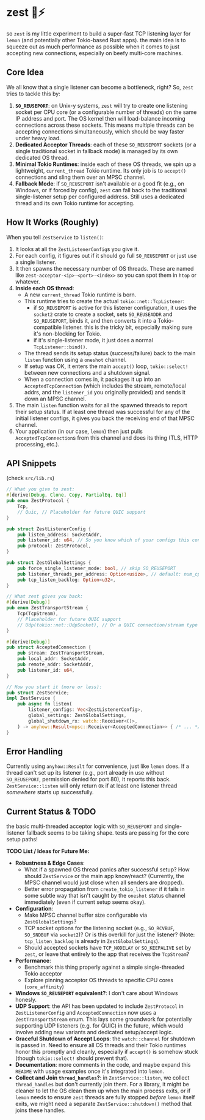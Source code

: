 # zest 🍋⚡️

so `zest` is my little experiment to build a super-fast TCP listening layer for `lemon` (and potentially other Tokio-based Rust apps). the main idea is to squeeze out as much performance as possible when it comes to just accepting new connections, especially on beefy multi-core machines.

## Core Idea

We all know that a single listener can become a bottleneck, right? So, `zest` tries to tackle this by:

1.  **`SO_REUSEPORT`**: on Unix-y systems, `zest` will try to create one listening socket per CPU core (or a configurable number of threads) on the same IP address and port. The OS kernel then will load-balance incoming connections across these sockets. This means multiple threads can be accepting connections simultaneously, which should be way faster under heavy load.
2.  **Dedicated Acceptor Threads**: each of these `SO_REUSEPORT` sockets (or a single traditional socket in fallback mode) is managed by its own dedicated OS thread. 
3.  **Minimal Tokio Runtimes**: inside each of these OS threads, we spin up a lightweight, `current_thread` Tokio runtime. Its only job is to `accept()` connections and sling them over an MPSC channel.
4.  **Fallback Mode**: if `SO_REUSEPORT` isn't available or a good fit (e.g., on Windows, or if forced by config), `zest` can fall back to the traditional single-listener setup per configured address. Still uses a dedicated thread and its own Tokio runtime for accepting.

## How It Works (Roughly)

When you tell `ZestService` to `listen()`:

1.  It looks at all the `ZestListenerConfig`s you give it.
2.  For each config, it figures out if it should go full `SO_REUSEPORT` or just use a single listener.
3.  It then spawns the necessary number of OS threads. These are named like `zest-acceptor-<ip>-<port>-<index>` so you can spot them in `htop` or whatever.
4.  **Inside each OS thread**:
    *   A new `current_thread` Tokio runtime is born.
    *   This runtime tries to create the actual `tokio::net::TcpListener`:
        *   if `SO_REUSEPORT` is active for this listener configuration, it uses the `socket2` crate to create a socket, sets `SO_REUSEADDR` and `SO_REUSEPORT`, binds it, and then converts it into a Tokio-compatible listener. this is the tricky bit, especially making sure it's non-blocking for Tokio.
        *   if it's single-listener mode, it just does a normal `TcpListener::bind()`.
    *   The thread sends its setup status (success/failure) back to the main `listen` function using a `oneshot` channel.
    *   If setup was OK, it enters the main `accept()` loop, `tokio::select!` between new connections and a shutdown signal.
    *   When a connection comes in, it packages it up into an `AcceptedTcpConnection` (which includes the stream, remote/local addrs, and the `listener_id` you originally provided) and sends it down an MPSC channel.
5.  The main `listen` function waits for all the spawned threads to report their setup status. If at least one thread was successful for any of the initial listener configs, it gives you back the receiving end of that MPSC channel.
6.  Your application (in our case, `lemon`) then just pulls `AcceptedTcpConnection`s from this channel and does its thing (TLS, HTTP processing, etc.).

## API Snippets

(check `src/lib.rs`)

```rust
// What you give to zest:
#[derive(Debug, Clone, Copy, PartialEq, Eq)]
pub enum ZestProtocol {
    Tcp,
    // Quic, // Placeholder for future QUIC support
}

pub struct ZestListenerConfig {
    pub listen_address: SocketAddr,
    pub listener_id: u64, // So you know which of your configs this connection belongs to
    pub protocol: ZestProtocol,
}

pub struct ZestGlobalSettings {
    pub force_single_listener_mode: bool, // skip SO_REUSEPORT
    pub listener_threads_per_address: Option<usize>, // default: num_cpus
    pub tcp_listen_backlog: Option<u32>,
}

// What zest gives you back:
#[derive(Debug)]
pub enum ZestTransportStream {
    Tcp(TcpStream),
    // Placeholder for future QUIC support
    // Udp(tokio::net::UdpSocket), // Or a QUIC connection/stream type from a library
}

#[derive(Debug)]
pub struct AcceptedConnection {
    pub stream: ZestTransportStream,
    pub local_addr: SocketAddr,
    pub remote_addr: SocketAddr,
    pub listener_id: u64,
}

// How you start it (more or less):
pub struct ZestService;
impl ZestService {
    pub async fn listen(
        listener_configs: Vec<ZestListenerConfig>,
        global_settings: ZestGlobalSettings,
        global_shutdown_rx: watch::Receiver<()>, 
    ) -> anyhow::Result<mpsc::Receiver<AcceptedConnection>> { /* ... */ }
}
```

## Error Handling

Currently using `anyhow::Result` for convenience, just like `lemon` does. If a thread can't set up its listener (e.g., port already in use without `SO_REUSEPORT`, permission denied for port 80), it reports this back. `ZestService::listen` will only return `Ok` if at least one listener thread *somewhere* starts up successfully.

## Current Status & TODO

the basic multi-threaded acceptor logic with `SO_REUSEPORT` and single-listener fallback seems to be taking shape. tests are passing for the core setup paths!

**TODO List / Ideas for Future Me:**

*   **Robustness & Edge Cases**: 
    *   What if a spawned OS thread panics after successful setup? How should `ZestService` or the main app know/react? (Currently, the MPSC channel would just close when all senders are dropped).
    *   Better error propagation from `create_tokio_listener` if it fails in some subtle way that isn't caught by the `oneshot` status channel immediately (even if current setup seems okay).
*   **Configuration**: 
    *   Make MPSC channel buffer size configurable via `ZestGlobalSettings`?
    *   TCP socket options for the listening socket (e.g., `SO_RCVBUF`, `SO_SNDBUF` via `socket2`)? Or is this overkill for just the listener? (Note: `tcp_listen_backlog` is already in `ZestGlobalSettings`).
    *   Should accepted sockets have `TCP_NODELAY` or `SO_KEEPALIVE` set by `zest`, or leave that entirely to the app that receives the `TcpStream`?
*   **Performance**: 
    *   Benchmark this thing properly against a simple single-threaded Tokio acceptor
    *   Explore pinning acceptor OS threads to specific CPU cores (`core_affinity`)
*   **Windows `SO_REUSEPORT` equivalent?**: I don't care about Windows honesly.
*   **UDP Support**: the API has been updated to include `ZestProtocol` in `ZestListenerConfig` and `AcceptedConnection` now uses a `ZestTransportStream` enum. This lays some groundwork for potentially supporting UDP listeners (e.g. for QUIC) in the future, which would involve adding new variants and dedicated setup/accept logic.
*   **Graceful Shutdown of Accept Loops**: the `watch::channel` for shutdown is passed in. Need to ensure all OS threads and their Tokio runtimes honor this promptly and cleanly, especially if `accept()` is somehow stuck (though `tokio::select!` should prevent that).
*   **Documentation**: more comments in the code, and maybe expand this `README` with usage examples once it's integrated into `lemon`.
*   **Collect and Join `thread_handles`?**: in `ZestService::listen`, we collect `thread_handles` but don't currently join them. For a library, it might be cleaner to let the OS clean them up when the main process exits, or if `lemon` needs to ensure `zest` threads are fully stopped *before* `lemon` itself exits, we might need a separate `ZestService::shutdown()` method that joins these handles.
